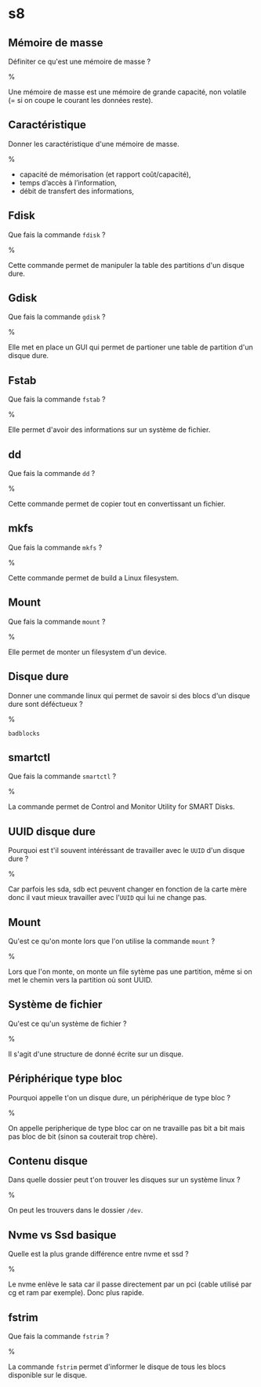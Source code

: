 # s8

## Mémoire de masse

Définiter ce qu'est une mémoire de masse ?

%

Une mémoire de masse est une mémoire de grande capacité, non volatile (= si on 
coupe le courant les données reste).

## Caractéristique

Donner les caractéristique d'une mémoire de masse.

%

- capacité de mémorisation (et rapport coût/capacité),
- temps d’accès à l’information,
- débit de transfert des informations,

## Fdisk

Que fais la commande ```fdisk``` ?

%

Cette commande permet de manipuler la table des partitions d'un disque dure.

## Gdisk

Que fais la commande ```gdisk``` ?

%

Elle met en place un GUI qui permet de partioner une table de partition d'un 
disque dure.

## Fstab

Que fais la commande ```fstab``` ?

%

Elle permet d'avoir des informations sur un système de fichier.

## dd

Que fais la commande ```dd``` ?

%

Cette commande permet de copier tout en convertissant un fichier.

## mkfs

Que fais la commande ```mkfs``` ?

%

Cette commande permet de build a Linux filesystem.

## Mount

Que fais la commande ```mount``` ?

%

Elle permet de monter un filesystem d'un device.

## Disque dure

Donner une commande linux qui permet de savoir si des blocs d'un disque dure
sont déféctueux ?

%

```badblocks```

## smartctl

Que fais la commande ```smartctl``` ?

%

La commande permet de Control and Monitor Utility for SMART Disks.

## UUID disque dure

Pourquoi est t'il souvent intéréssant de travailler avec le ```UUID``` d'un 
disque dure ?

%

Car parfois les sda, sdb ect peuvent changer en fonction de la carte mère donc 
il vaut mieux travailler avec l'```UUID``` qui lui ne change pas.

## Mount

Qu'est ce qu'on monte lors que l'on utilise la commande ```mount``` ?

%

Lors que l'on monte, on monte un file sytème pas une partition, même si on met 
le chemin vers la partition où sont UUID.

## Système de fichier

Qu'est ce qu'un système de fichier ?

%

Il s'agit d'une structure de donné écrite sur un disque.

## Périphérique type bloc

Pourquoi appelle t'on un disque dure, un périphérique de type bloc ?

%

On appelle peripherique de type bloc car on ne travaille pas bit a bit mais pas 
bloc de bit (sinon sa couterait trop chère).

## Contenu disque

Dans quelle dossier peut t'on trouver les disques sur un système linux ?

%

On peut les trouvers dans le dossier ```/dev```.

## Nvme vs Ssd basique

Quelle est la plus grande différence entre nvme et ssd ?

%

Le nvme enlève le sata car il passe directement par un pci (cable utilisé par
cg et ram par exemple). Donc plus rapide.

## fstrim

Que fais la commande ```fstrim``` ?

%

La commande ```fstrim``` permet d'informer le disque de tous les blocs 
disponible sur le disque.    
